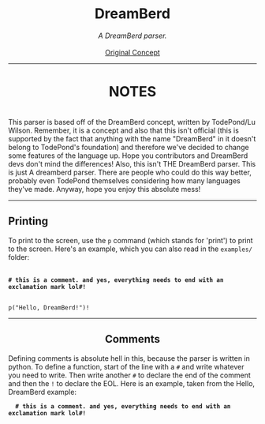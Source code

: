 <style>
  .example1 {
    background-color: #181818;
    color: #055099;
  }
</style>
<div align="center">
  <h1>DreamBerd</h1>
  <i>A DreamBerd parser.</i>
  <br><br>
  <a href="https://github.com/TodePond/DreamBerd">Original Concept</a>
  <hr>
  <h1>NOTES</h1>
</div>
<br>
This parser is based off of the DreamBerd concept, written by TodePond/Lu Wilson.
Remember, it is a concept and also that this isn't official (this is supported
by the fact that anything with the name "DreamBerd" in it doesn't belong to TodePond's
foundation) and therefore we've decided to change some features of the language up.
Hope you contributors and DreamBerd devs don't mind the differences! Also, this isn't
THE DreamBerd parser. This is just A dreamberd parser. There are people who could do
this way better, probably even TodePond themselves considering how many languages
they've made. Anyway, hope you enjoy this absolute mess!
  <hr>
  <h2>Printing</h2>
</div>
To print to the screen, use the <code>p</code> command (which stands for 'print') to print
to the screen. Here's an example, which you can also read in the <code>examples/</code>
folder:
<br><br>
<code class="example">
<b># this is a comment. and yes, everything needs to end with an exclamation mark lol#!</b>
<br>
p("Hello, DreamBerd!")!
</code>
<div align="center">
  <hr>
  <h2>Comments</h2>
</div>
Defining comments is absolute hell in this, because the parser is written in python. To
define a function, start of the line with a <code>#</code> and write whatever you need to
write. Then write another <code>#</code> to declare the end of the comment and then the
<code>!</code> to declare the EOL. Here is an example, taken from the Hello, DreamBerd
example:
<br>
<code class="example">
  <b># this is a comment. and yes, everything needs to end with an exclamation mark lol#!</b>
</code>